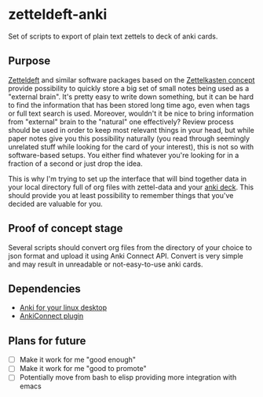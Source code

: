 # zetteldeft-anki

Set of scripts to export of plain text zettels to deck of anki cards.

## Purpose

[Zetteldeft](http://github.com) and similar software packages based on the [Zettelkasten concept](https://en.wikipedia.org/wiki/Zettelkasten) provide possibility to quickly store a big set of small notes being used as a "external brain". It's pretty easy to write down something, but it can be hard to find the information that has been stored long time ago, even when tags or full text search is used. Moreover, wouldn't it be nice to bring information from "external" brain to the "natural" one effectively? Review process should be used in order to keep most relevant things in your head, but while paper notes give you this possibility naturally (you read through seemingly unrelated stuff while looking for the card of your interest), this is not so with software-based setups. You either find whatever you're looking for in a fraction of a second or just drop the idea.

This is why I'm trying to set up the interface that will bind together data in your local directory full of org files with zettel-data and your [anki deck](https://apps.ankiweb.net/). This should provide you at least possibility to remember things that you've decided are valuable for you.

## Proof of concept stage

Several scripts should convert org files from the directory of your choice to json format and upload it using Anki Connect API. Convert is very simple and may result in unreadable or not-easy-to-use anki cards.

## Dependencies

- [Anki for your linux desktop](https://apps.ankiweb.net/)
- [AnkiConnect plugin](https://ankiweb.net/shared/info/2055492159)

## Plans for future

- [ ] Make it work for me "good enough"
- [ ] Make it work for me "good to promote"
- [ ] Potentially move from bash to elisp providing more integration with emacs
